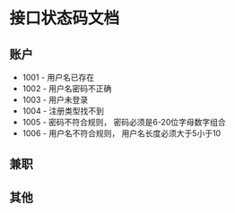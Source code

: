 # 接口状态码文档

## 账户

- 1001 - 用户名已存在
- 1002 - 用户名密码不正确
- 1003 - 用户未登录
- 1004 - 注册类型找不到
- 1005 - 密码不符合规则， 密码必须是6-20位字母数字组合
- 1006 - 用户名不符合规则， 用户名长度必须大于5小于10

## 兼职

## 其他

